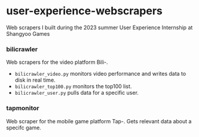 # user-experience-webscrapers
Web scrapers I built during the 2023 summer User Experience Internship at Shangyoo Games

### bilicrawler
Web scrapers for the video platform Bili-. 
- `bilicrawler_video.py` monitors video performance and writes data to disk in real time. 
- `bilicrawler_top100.py` monitors the top100 list.
- `bilicrawler_user.py` pulls data for a specific user.

### tapmonitor
Web scraper for the mobile game platform Tap-. Gets relevant data about a specifc game.
